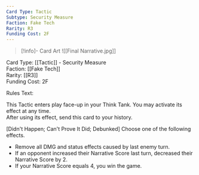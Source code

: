 ```yaml
---
Card Type: Tactic
Subtype: Security Measure
Faction: Fake Tech
Rarity: R3
Funding Cost: 2F
---
```

> [!info]- Card Art
> ![[Final Narrative.jpg]]

Card Type: [[Tactic]] - Security Measure  
Faction: [[Fake Tech]]  
Rarity: [[R3]]  
Funding Cost: 2F  

Rules Text:  

This Tactic enters play face-up in your Think Tank. You may activate its effect at any time.  
After using its effect, send this card to your history.  

[Didn't Happen; Can't Prove It Did; Debunked] Choose one of the following effects.  
- Remove all DMG and status effects caused by last enemy turn.  
- If an opponent increased their Narrative Score last turn, decreased their Narrative Score by 2.  
- If your Narrative Score equals 4, you win the game.  